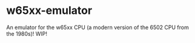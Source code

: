 # w65xx-emulator

An emulator for the w65xx CPU (a modern version of the 6502 CPU from the 1980s)!
WIP!
